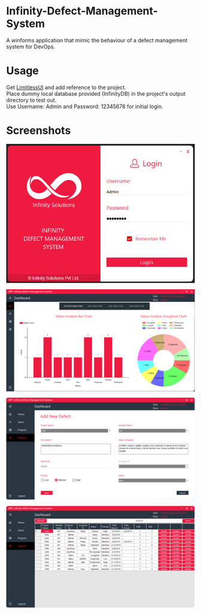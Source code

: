 # Infinity-Defect-Management-System
A winforms application that mimic the behaviour of a defect management system for DevOps.

# Usage
Get [LimitlessUI](https://github.com/gytis-ivaskevicius/LimitlessUI) and add reference to the project.  
Place dummy local database provided (InfinityDB) in the project's output directory to test out.  
Use Username: Admin and Password: 12345678 for initial login.

# Screenshots
![Login](/Images/Login.png?raw=true "Title")

![Home](/Images/Home.png?raw=true "Title")

![Add Defect](/Images/AddDefect.png?raw=true "Title")

![Defects List](/Images/DefectList.png?raw=true "Title")
